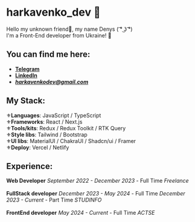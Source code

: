 # harkavenko_dev 🤖

Hello my unknown friend👋, my name Denys ( ͡° ͜ʖ ͡°)<br/>
I'm a Front-End developer from Ukraine! 🥰

## You can find me here:

- **[Telegram](https://t.me/de0nn1s)** <br/>
- **[LinkedIn](https://www.linkedin.com/in/denys-harkavenko-52234a251/)** <br/>
- ***harkavenkodev@gmail.com***

## My Stack:
⚜️**Languages**:  JavaScript / TypeScript<br/>
⚜️**Frameworks**:  React / Next.js<br/>
⚜️**Tools/kits**:  Redux / Redux Toolkit / RTK Query<br/>
⚜️**Style libs**:  Tailwind / Bootstrap <br/>
⚜️**UI libs**:  MaterialUI / ChakraUI / Shadcn/ui / Framer<br/>
⚜️**Deploy**:  Vercel / Netlify<br/>

## Experience:
**Web Developer**
*September 2022 - December 2023* - Full Time
_Freelance_
<br/><br/>
**FullStack developer**
*December 2023 - May 2024* - Full Time
*December 2023 - Current* - Part Time
_STUDINFO_
<br/><br/>
**FrontEnd developer**
*May 2024 - Current* - Full Time
_ACTSE_
